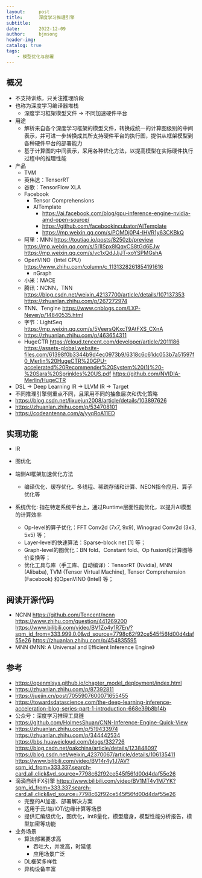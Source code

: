 ```yaml
---
layout:     post
title:      深度学习推理引擎
subtitle:   
date:       2022-12-09
author:     bjmsong
header-img: 
catalog: true
tags:
    - 模型优化与部署
---
```

## 概况
- 不支持训练，只关注推理阶段
- 也称为深度学习编译器堆栈
    - 深度学习框架模型文件 -> 不同加速硬件平台
- 用途
    - 解析来自各个深度学习框架的模型文件，转换成统一的计算图级别的中间表示，并可进一步转换成其所支持硬件平台的执行图，提供从框架模型到各种硬件平台的部署能力
    - 基于计算图的中间表示，采用各种优化方法，以提高模型在实际硬件执行过程中的推理性能
- 产品
    - TVM
    - 英伟达：TensorRT
    - 谷歌：TensorFlow XLA
    - Facebook
        - Tensor Comprehensions
        - AITemplate
            - https://ai.facebook.com/blog/gpu-inference-engine-nvidia-amd-open-source/
            - https://github.com/facebookincubator/AITemplate
            - https://mp.weixin.qq.com/s/POMDj0P4-IHVR1y63CKBkQ
    - 阿里：MNN
    https://toutiao.io/posts/8250zb/preview
    https://mp.weixin.qq.com/s/5I1ISpx8lQqvCS8tGd6EJw
    https://mp.weixin.qq.com/s/vc1xQdJJjJT-xoYSPMGshA
    - OpenVINO（Intel CPU）
    https://www.zhihu.com/column/c_1131328261854191616
        - nGraph
    - 小米：MACE
    - 腾讯：NCNN，TNN
    https://blog.csdn.net/weixin_42137700/article/details/107137353
    https://zhuanlan.zhihu.com/p/267272974
    - TNN、Tengine
    https://www.cnblogs.com/LXP-Never/p/14840535.html
    - 字节：LightSeq
    https://mp.weixin.qq.com/s/5VeersQKxcT9AtFXS_CXnA
    - https://zhuanlan.zhihu.com/p/463654311
    - HugeCTR
    https://cloud.tencent.com/developer/article/2011186
    https://assets-global.website-files.com/61398f0b3344b9d4ec0973b9/6318c6c61dc053b7a51597f0_Merlin%20HugeCTR%20GPU-accelerated%20Recommender%20System%20(1)%20-%20Sara%20Sprinkles%20US.pdf
    https://github.com/NVIDIA-Merlin/HugeCTR
- DSL -> Deep Learning IR -> LLVM IR -> Target
- 不同推理引擎侧重点不同，且采用不同的抽象层次和优化策略
- https://blog.csdn.net/lixuejun2008/article/details/103897626
- https://zhuanlan.zhihu.com/p/534708101
- https://codeantenna.com/a/yyqRoA11ED


## 实现功能
- IR
- 图优化

- 端侧AI框架加速优化方法
    - 编译优化、缓存优化、多线程、稀疏存储和计算、NEON指令应用、算子优化等
- 系统优化: 指在特定系统平台上，通过Runtime层面性能优化，以提升AI模型的计算效率
    - Op-level的算子优化：FFT Conv2d (7x7, 9x9), Winograd Conv2d (3x3, 5x5) 等；
    - Layer-level的快速算法：Sparse-block net [1] 等；
    - Graph-level的图优化：BN fold、Constant fold、Op fusion和计算图等价变换等；
    - 优化工具与库（手工库、自动编译）：TensorRT (Nvidia), MNN (Alibaba), TVM (Tensor Virtual Machine), Tensor Comprehension (Facebook) 和OpenVINO (Intel) 等；

## 阅读开源代码
- NCNN
https://github.com/Tencent/ncnn
https://www.zhihu.com/question/441269200
https://www.bilibili.com/video/BV1Zo4y1R7En/?spm_id_from=333.999.0.0&vd_source=7798c62f92ce545f56fd00d4daf55e26
https://zhuanlan.zhihu.com/p/454835595
- MNN
《MNN: A Universal and Efficient Inference Engine》


## 参考
- https://openmlsys.github.io/chapter_model_deployment/index.html
- https://zhuanlan.zhihu.com/p/87392811
- https://juejin.cn/post/7055907600071655455
- https://towardsdatascience.com/the-deep-learning-inference-acceleration-blog-series-part-1-introduction-668e39b8b14b
- 公众号：深度学习推理工具链
- https://github.com/HolmesShuan/CNN-Inference-Engine-Quick-View
- https://zhuanlan.zhihu.com/p/519433974
https://zhuanlan.zhihu.com/p/344442534
https://bbs.huaweicloud.com/blogs/332726
https://blog.csdn.net/oakchina/article/details/123848097
https://blog.csdn.net/weixin_42370067/article/details/106135411
https://www.bilibili.com/video/BV14r4y1J7AV?spm_id_from=333.337.search-card.all.click&vd_source=7798c62f92ce545f56fd00d4daf55e26
- 滴滴自研IFX引擎
https://www.bilibili.com/video/BV1MT4y1M7YK?spm_id_from=333.337.search-card.all.click&vd_source=7798c62f92ce545f56fd00d4daf55e26
    - 完整的AI加速、部署解决方案
    - 适用于云/端/IOT/边缘计算等场景
    - 提供汇编级优化，图优化，int8量化，模型瘦身，模型性能分析报告，模型加密等功能
- 业务场景
    - 算法部署要求高
        - 吞吐大，并发高，时延低
        - 应用场景广泛
    - DL框架多样性
     - 异构设备丰富


